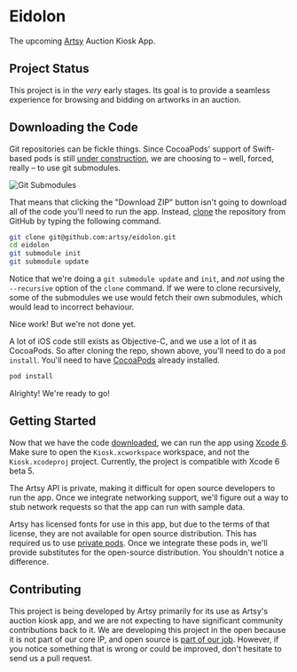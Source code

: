 Eidolon
================

The upcoming [Artsy](https://artsy.net) Auction Kiosk App.

Project Status
----------------

This project is in the *very* early stages. Its goal is to provide a seamless 
experience for browsing and bidding on artworks in an auction. 

Downloading the Code
----------------

Git repositories can be fickle things. Since CocoaPods' support of Swift-based pods
is still [under construction](https://github.com/CocoaPods/CocoaPods/pull/2222),
we are choosing to – well, forced, really – to use git submodules. 

![Git Submodules](http://cloud.ashfurrow.com/image/0E1e2G2J1f1P/git-submodules.png)

That means that clicking the "Download ZIP" button isn't going to download all 
of the code you'll need to run the app. Instead, [clone](http://git-scm.com/book/en/Git-Basics-Getting-a-Git-Repository#Cloning-an-Existing-Repository) 
the repository from GitHub by typing the following command.

```sh
git clone git@github.com:artsy/eidolon.git
cd eidolon
git submodule init
git submodule update
```

Notice that we're doing a `git submodule update` and `init`, and *not* using the 
`--recursive` option of the `clone` command. If we were to clone recursively, 
some of the submodules we use would fetch their own submodules, which would lead
to incorrect behaviour. 

Nice work! But we're not done yet. 

A lot of iOS code still exists as Objective-C, and we use a lot of it as 
CocoaPods. So after cloning the repo, shown above, you'll need to do a `pod 
install`. You'll need to have [CocoaPods](http://guides.cocoapods.org/using/getting-started.html) 
already installed.

```sh
pod install
```

Alrighty! We're ready to go!

Getting Started
----------------

Now that we have the code [downloaded](#downloading-the-code), we can run the 
app using [Xcode 6](https://developer.apple.com/xcode/downloads/). Make sure to 
open the `Kiosk.xcworkspace` workspace, and not the `Kiosk.xcodeproj` project. 
Currently, the project is compatible with Xcode 6 beta 5. 

The Artsy API is private, making it difficult for open source developers to run
the app. Once we integrate networking support, we'll figure out a way to stub
network requests so that the app can run with sample data. 

Artsy has licensed fonts for use in this app, but due to the terms of that 
license, they are not available for open source distribution. This has required
us to use [private pods](http://guides.cocoapods.org/making/private-cocoapods.html). 
Once we integrate these pods in, we'll provide substitutes for the open-source
distribution. You shouldn't notice a difference. 

Contributing
----------------

This project is being developed by Artsy primarily for its use as Artsy's 
auction kiosk app, and we are not expecting to have significant community
contributions back to it. We are developing this project in the open because
it is not part of our core IP, and open source is [part of our job](http://code.dblock.org/open-source-is-simply-part-of-my-teams-job-description). However, if you notice something that is wrong or could be 
improved, don't hesitate to send us a pull request. 
